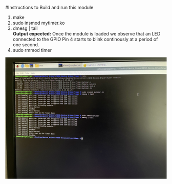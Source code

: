 #Instructions to Build and run this module

1. make  
2. sudo insmod mytimer.ko  
3. dmesg | tail  
**Output expected:** Once the module is loaded we observe that an LED connected to the GPIO Pin 4 starts to blink continously at a period of one second.  
4. sudo rmmod timer  

![Output](Images/timer_output.jpg)
